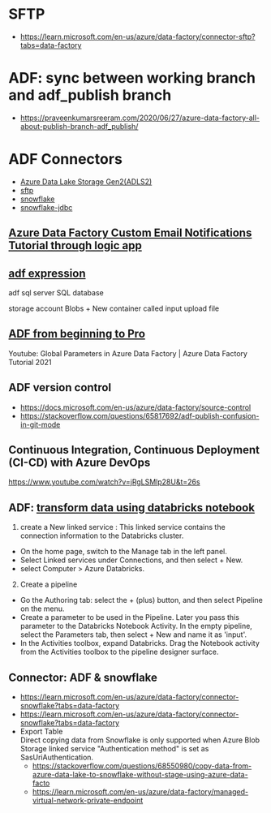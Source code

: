 # SFTP 
- https://learn.microsoft.com/en-us/azure/data-factory/connector-sftp?tabs=data-factory 



# ADF: sync between working branch and adf_publish branch
- https://praveenkumarsreeram.com/2020/06/27/azure-data-factory-all-about-publish-branch-adf_publish/

# ADF Connectors

- [Azure Data Lake Storage Gen2(ADLS2)](https://learn.microsoft.com/en-us/azure/data-factory/connector-azure-data-lake-storage?tabs=data-factory)
- [sftp](https://learn.microsoft.com/en-us/azure/data-factory/connector-sftp?tabs=data-factory)
- [snowflake](https://resources.snowflake.com/data-warehousing/snowflake-connector-for-azure-data-factory-adf)
- [snowflake-jdbc](https://github.com/snowflakedb/snowflake-jdbc/blob/master/src/main/java/net/snowflake/client/jdbc/SnowflakeConnectionV1.java#L188-L194)

## [Azure Data Factory Custom Email Notifications Tutorial through logic app](https://www.youtube.com/watch?v=zyqf8e-6u4w)

## [adf expression](https://docs.microsoft.com/en-us/azure/data-factory/parameterize-linked-services?tabs=data-factory)  

adf
sql server
SQL database

storage account
Blobs + New container called input
upload file

## [ADF from beginning to Pro](https://www.youtube.com/watch?v=DLmlFlQGQWo)

Youtube: Global Parameters in Azure Data Factory | Azure Data Factory Tutorial 2021

## ADF version control 
- https://docs.microsoft.com/en-us/azure/data-factory/source-control  
- https://stackoverflow.com/questions/65817692/adf-publish-confusion-in-git-mode  

## Continuous Integration, Continuous Deployment (CI-CD) with Azure DevOps
https://www.youtube.com/watch?v=jRgLSMlp28U&t=26s

## ADF: [transform data using databricks notebook](https://docs.microsoft.com/en-us/azure/data-factory/transform-data-using-databricks-notebook)
1. create a New linked service :  This linked service contains the connection information to the Databricks cluster.   
  - On the home page, switch to the Manage tab in the left panel.
  - Select Linked services under Connections, and then select + New.
  - select Computer > Azure Databricks. 
2. Create a pipeline
  - Go the Authoring tab: select the + (plus) button, and then select Pipeline on the menu.
  - Create a parameter to be used in the Pipeline. Later you pass this parameter to the Databricks Notebook Activity. In the empty pipeline, select the Parameters tab, then select + New and name it as 'input'.
  - In the Activities toolbox, expand Databricks. Drag the Notebook activity from the Activities toolbox to the pipeline designer surface.

## Connector: ADF & snowflake   
- https://learn.microsoft.com/en-us/azure/data-factory/connector-snowflake?tabs=data-factory  
- https://learn.microsoft.com/en-us/azure/data-factory/connector-snowflake?tabs=data-factory  
- Export Table  
Direct copying data from Snowflake is only supported when Azure Blob Storage linked service "Authentication method" is set as SasUriAuthentication.
  - https://stackoverflow.com/questions/68550980/copy-data-from-azure-data-lake-to-snowflake-without-stage-using-azure-data-facto
  - https://learn.microsoft.com/en-us/azure/data-factory/managed-virtual-network-private-endpoint

